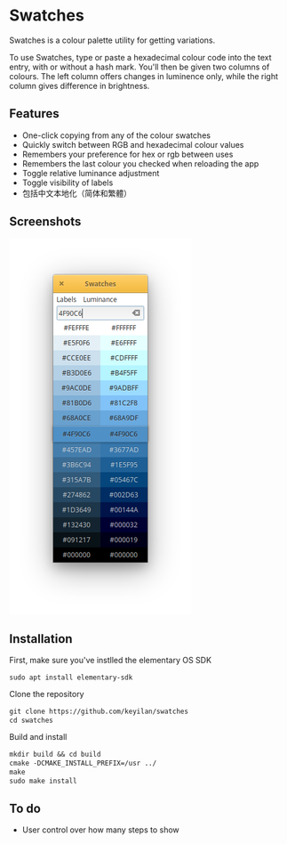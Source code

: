 # Swatches

Swatches is a colour palette utility for getting variations.

To use Swatches, type or paste a hexadecimal colour code into the text entry, with or without a hash mark. You'll then be given two columns of colours. The left column offers changes in luminence only, while the right column gives difference in brightness.

## Features

* One-click copying from any of the colour swatches
* Quickly switch between RGB and hexadecimal colour values
* Remembers your preference for hex or rgb between uses
* Remembers the last colour you checked when reloading the app
* Toggle relative luminance adjustment
* Toggle visibility of labels
* 包括中文本地化（简体和繁體）

## Screenshots

![screenshot](/data/screenshot.png?raw=true)

## Installation

First, make sure you've instlled the elementary OS SDK

````
sudo apt install elementary-sdk
````

Clone the repository

````
git clone https://github.com/keyilan/swatches
cd swatches
````

Build and install

````
mkdir build && cd build
cmake -DCMAKE_INSTALL_PREFIX=/usr ../
make
sudo make install
````

## To do
* User control over how many steps to show
